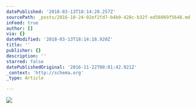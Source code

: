 ```yaml
---
datePublished: '2018-03-13T18:14:20.257Z'
sourcePath: _posts/2016-10-24-02ef2fd7-b4b0-428c-b32f-ed56069f5648.md
inFeed: true
author: []
via: {}
dateModified: '2018-03-13T18:14:18.920Z'
title: ''
publisher: {}
description: ''
starred: false
datePublishedOriginal: '2016-11-22T08:01:42.921Z'
_context: 'http://schema.org'
_type: Article

---
```

![](https://the-grid-user-content.s3-us-west-2.amazonaws.com/429120e8-f5c7-459e-9648-7c4d47f9e0d9.jpg)